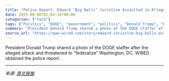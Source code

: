 ```yaml
---
title: "Police Report: Edward ‘Big Balls’ Coristine Assaulted in Alleged Carjacking"
date: 2025-08-06T02:03:26+08:00
categories: ["tech"]
tags: ["Politics", "DOGE", "government", "politics", "Donald Trump", "Elon Musk", "Crime", "Big Balls"]
summary: "President Donald Trump shared a photo of the DOGE staffer after the alleged attack and threatened to “federalize” Washington, DC. WIRED obtained the police report."
source_url: "https://www.wired.com/story/edward-coristine-big-balls-assaulted-alleged-carjacking/"
---
```


President Donald Trump shared a photo of the DOGE staffer after the alleged attack and threatened to “federalize” Washington, DC. WIRED obtained the police report.

---

*来源: [原文链接](https://www.wired.com/story/edward-coristine-big-balls-assaulted-alleged-carjacking/)*
